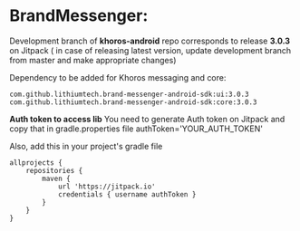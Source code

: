 # BrandMessenger:

Development branch of **khoros-android** repo corresponds to release **3.0.3** on Jitpack ( in case of releasing latest version, update development branch from master and make appropriate changes)


Dependency to be added for Khoros messaging and core:

    com.github.lithiumtech.brand-messenger-android-sdk:ui:3.0.3
    com.github.lithiumtech.brand-messenger-android-sdk:core:3.0.3


**Auth token to access lib**
You need to generate Auth token on Jitpack and copy that in gradle.properties file
authToken='YOUR_AUTH_TOKEN'

Also, add this in your project's gradle file

    allprojects {
        repositories {
            maven {
                url 'https://jitpack.io'
                credentials { username authToken }
            }
        }
    }

